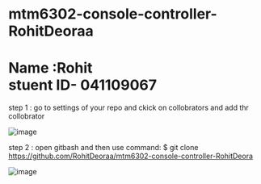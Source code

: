 # mtm6302-console-controller-RohitDeoraa
<h1>Name :Rohit <br>stuent ID- 041109067</h1>
step 1 : go to settings of your repo and ckick on collobrators and add thr collobrator

![image](https://github.com/RohitDeoraa/mtm6302-console-controller-RohitDeoraa/assets/170676883/97b1d340-0f16-4425-b6c7-253cb2e92a9d)

step 2 : open gitbash and then use command: $ git clone https://github.com/RohitDeoraa/mtm6302-console-controller-RohitDeora

![image](https://github.com/RohitDeoraa/mtm6302-console-controller-RohitDeoraa/assets/170676883/c1f24063-98b0-446c-bef5-6864c87cfa1b)
